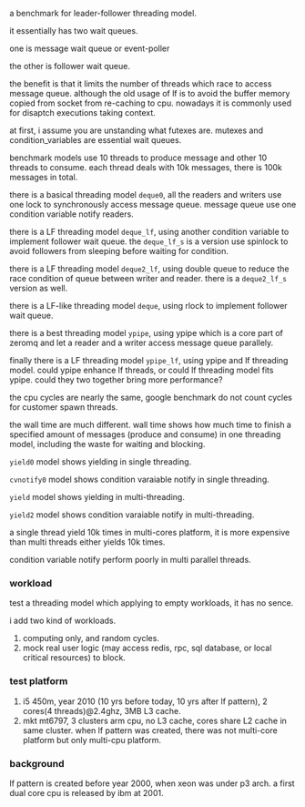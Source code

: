 a benchmark for leader-follower threading model.

it essentially has two wait queues.

one is message wait queue or event-poller

the other is follower wait queue.

the benefit is that it limits the number of threads which race to access message queue. although the old usage of lf is to avoid the buffer memory copied from socket from re-caching to cpu. nowadays it is commonly used for disaptch executions taking context.

at first, i assume you are unstanding what futexes are. mutexes and condition_variables are essential wait queues.

benchmark models use 10 threads to produce message and other 10 threads to consume. each thread deals with 10k messages, there is 100k messages in total.

there is a basical threading model `deque0`, all the readers and writers use one lock to synchronously access message queue. message queue use one condition variable notify readers.

there is a LF threading model `deque_lf`, using another condition variable to implement follower wait queue. the `deque_lf_s` is a version use spinlock to avoid followers from sleeping before waiting for
condition.

there is a LF threading model `deque2_lf`, using double queue to reduce the race condition of queue between writer and reader. there is a `deque2_lf_s` version as well.

there is a LF-like threading model `deque`, using rlock to implement follower wait queue.

there is a best threading model `ypipe`, using ypipe which is a core part of zeromq and let a reader and a writer access message queue parallely.

finally there is a LF threading model `ypipe_lf`, using ypipe and lf threading model. could ypipe enhance lf threads, or could lf threading model fits ypipe. could they two together bring more performance? 

the cpu cycles are nearly the same, google benchmark do not count cycles for customer spawn threads.

the wall time are much different. wall time shows how much time to finish a specified amount of messages (produce and consume) in one threading model, including the waste for waiting and blocking.

`yield0` model shows yielding in single threading.

`cvnotify0` model shows condition varaiable notify in single threading.

`yield` model shows yielding in multi-threading.

`yield2` model shows condition varaiable notify in multi-threading.

a single thread yield 10k times in multi-cores platform, it is more expensive than multi threads either yields 10k times. 

condition variable notify perform poorly in multi parallel threads.

### workload
test a threading model which applying to empty workloads, it has no sence. 

i add two kind of workloads.
1. computing only, and random cycles.
2. mock real user logic (may access redis, rpc, sql database, or local critical resources) to block.

### test platform
1. i5 450m, year 2010 (10 yrs before today, 10 yrs after lf pattern), 2 cores(4 threads)@2.4ghz, 3MB L3 cache.
2. mkt mt6797, 3 clusters arm cpu, no L3 cache, cores share L2 cache in same cluster.
when lf pattern was created, there was not multi-core platform but only multi-cpu platform.

### background
lf pattern is created before year 2000, when xeon was under p3 arch. a first dual core cpu is released by ibm at 2001. 
